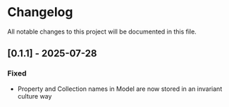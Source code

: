  # Changelog

 All notable changes to this project will be documented in this file.

 ## [0.1.1] - 2025-07-28

 ### Fixed

 - Property and Collection names in Model are now stored in an invariant culture way